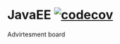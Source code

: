# JavaEE [![codecov](https://codecov.io/gh/alexeybalakin/JavaEE/branch/develop/graph/badge.svg?token=7aihnGkUxb)](https://codecov.io/gh/alexeybalakin/JavaEE)
Advirtesment board
